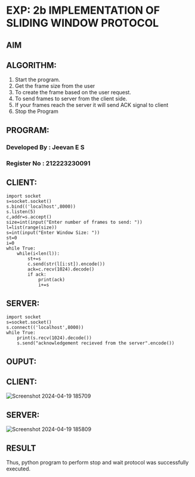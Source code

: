 # EXP: 2b IMPLEMENTATION OF SLIDING WINDOW PROTOCOL
## AIM
## ALGORITHM:
1. Start the program.
2. Get the frame size from the user
3. To create the frame based on the user request.
4. To send frames to server from the client side.
5. If your frames reach the server it will send ACK signal to client
6. Stop the Program
## PROGRAM:
### Developed By : Jeevan E S
### Register No : 212223230091
## CLIENT:
```
import socket
s=socket.socket()
s.bind(('localhost',8000))
s.listen(5)
c,addr=s.accept()
size=int(input("Enter number of frames to send: "))
l=list(range(size))
s=int(input("Enter Window Size: "))
st=0
i=0
while True:
    while(i<len(l)):
        st+=s
        c.send(str(l[i:st]).encode())
        ack=c.recv(1024).decode()
        if ack:
            print(ack)
            i+=s
```
## SERVER:
```
import socket
s=socket.socket()
s.connect(('localhost',8000))
while True:
    print(s.recv(1024).decode())
    s.send("acknowledgement recieved from the server".encode())
```
## OUPUT:
## CLIENT:
![Screenshot 2024-04-19 185709](https://github.com/23002027/2b_SLIDING_WINDOW_PROTOCOL/assets/139752981/aacb6080-eb92-47a3-8565-24f633c0270f)

## SERVER:

![Screenshot 2024-04-19 185809](https://github.com/23002027/2b_SLIDING_WINDOW_PROTOCOL/assets/139752981/e63c34da-be5f-4e04-b503-1db9d088ab2d)

## RESULT
Thus, python program to perform stop and wait protocol was successfully executed.
